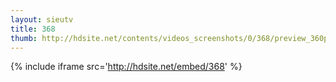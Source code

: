 ```yaml
---
layout: sieutv
title: 368
thumb: http://hdsite.net/contents/videos_screenshots/0/368/preview_360p.mp4.jpg
---
```

{% include iframe src='http://hdsite.net/embed/368' %}
 
